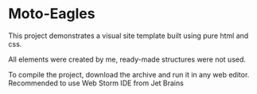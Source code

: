 # Moto-Eagles
 
 This project demonstrates a visual site template built using pure html and css.
 
 All elements were created by me, ready-made structures were not used.
 
To compile the project, download the archive and run it in any web editor.
Recommended to use Web Storm IDE from Jet Brains 

